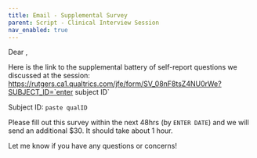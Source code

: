 ```yaml
---
title: Email - Supplemental Survey
parent: Script - Clinical Interview Session
nav_enabled: true 
---
```

Dear   ,

Here is the link to the supplemental battery of self-report questions we discussed at the session: https://rutgers.ca1.qualtrics.com/jfe/form/SV_08nF8tsZ4NU0rWe?SUBJECT_ID=`enter subject ID`

Subject ID: `paste qualID`

Please fill out this survey within the next 48hrs (by `ENTER DATE`) and we will send an additional $30. It should take about 1 hour.  

Let me know if you have any questions or concerns!
